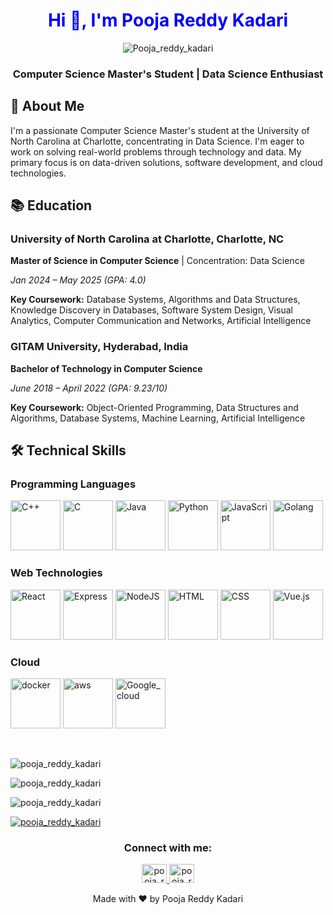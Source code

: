 <h1 align="center" style="color:blue">Hi 👋, I'm Pooja Reddy Kadari</h1>

<p align="center"> 
  <img src="https://komarev.com/ghpvc/?username=pooja0207k&label=Profile%20views&color=0e75b6&style=flat" alt="Pooja_reddy_kadari" /> 
</p>

<h3 align="center">Computer Science Master's Student | Data Science Enthusiast</h3>

## 🚀 About Me
<p>
  I'm a passionate Computer Science Master's student at the University of North Carolina at Charlotte, concentrating in Data Science. I'm eager to work on solving real-world problems through technology and data. My primary focus is on data-driven solutions, software development, and cloud technologies.
</p>

## 📚 Education
### University of North Carolina at Charlotte, Charlotte, NC
<p><strong>Master of Science in Computer Science</strong> | Concentration: Data Science</p>
<p><em>Jan 2024 – May 2025 (GPA: 4.0)</em></p>
<p><strong>Key Coursework:</strong> Database Systems, Algorithms and Data Structures, Knowledge Discovery in Databases, Software System Design, Visual Analytics, Computer Communication and Networks, Artificial Intelligence</p>

### GITAM University, Hyderabad, India
<p><strong>Bachelor of Technology in Computer Science</strong></p>
<p><em>June 2018 – April 2022 (GPA: 9.23/10)</em></p>
<p><strong>Key Coursework:</strong> Object-Oriented Programming, Data Structures and Algorithms, Database Systems, Machine Learning, Artificial Intelligence</p>

## 🛠️ Technical Skills

### Programming Languages
<p>
  <img src="https://upload.wikimedia.org/wikipedia/commons/1/18/C_Programming_Language.svg" alt="C++" width="80" height="80">
  <img src="https://upload.wikimedia.org/wikipedia/commons/1/18/ISO_C%2B%2B_Logo.svg" alt="C" width="80" height="80">
  <img src="https://th.bing.com/th/id/OIP.KNUWp-5eUtk92ziIj9mJSwAAAA?rs=1&pid=ImgDetMain" alt="Java" width="80" height="80">
  <img src="https://upload.wikimedia.org/wikipedia/commons/c/c3/Python-logo-notext.svg" alt="Python" width="80" height="80">
  <img src="https://logos-world.net/wp-content/uploads/2023/02/JavaScript-Emblem.png" alt="JavaScript" width="80" height="80">
  <img src="https://upload.wikimedia.org/wikipedia/commons/thumb/0/05/Go_Logo_Blue.svg/1200px-Go_Logo_Blue.svg.png" alt="Golang" width="80" height="80">
</p>

### Web Technologies
<p>
  <img src="https://th.bing.com/th/id/OIP.9c0Aadk9V1TemVqw7fByyQHaEK?rs=1&pid=ImgDetMain" alt="React" width="80" height="80">
  <img src="https://itguru.vn/blog/wp-content/uploads/2020/06/Express-JS-logo.jpg" alt="Express" width="80" height="80">
  <img src="https://download.logo.wine/logo/Node.js/Node.js-Logo.wine.png" alt="NodeJS" width="80" height="80">
  <img src="https://clipartcraft.com/images/html5-logo-png-transparent-5.png" alt="HTML" width="80" height="80">
  <img src="https://upload.wikimedia.org/wikipedia/commons/6/62/CSS3_logo.svg" alt="CSS" width="80" height="80">
  <img src="https://upload.wikimedia.org/wikipedia/commons/thumb/9/95/Vue.js_Logo_2.svg/1200px-Vue.js_Logo_2.svg.png" alt="Vue.js" width="80" height="80">
</p>


### Cloud
<p>
  <img src="https://th.bing.com/th/id/OIP.kY-iKNMB6IHDzoeQlMW3fAHaEK?rs=1&pid=ImgDetMain" alt="docker" width="80" height="80">
  <img src="https://th.bing.com/th/id/OIP.XQ-zI0Ib-6hWNj_b0Rre5AHaHa?rs=1&pid=ImgDetMain" alt="aws" width="80" height="80">
  <img src="https://logos-world.net/wp-content/uploads/2021/02/Google-Cloud-Emblem.png" alt="Google_cloud" width="80" height="80">
</p>

<br>

<p>
  <img src="https://github-readme-stats.vercel.app/api/top-langs?username=pooja0207k&show_icons=true&locale=en&layout=compact" alt="pooja_reddy_kadari" />
</p>

<p>
  <img src="https://github-readme-stats.vercel.app/api?username=pooja0207k&show_icons=true&locale=en" alt="pooja_reddy_kadari" />
</p>

<p>
  <img src="https://github-readme-streak-stats.herokuapp.com/?user=pooja0207k&" alt="pooja_reddy_kadari" />
</p>

<div>
  <p>
    <a href="https://github.com/ryo-ma/github-profile-trophy">
      <img src="https://github-profile-trophy.vercel.app/?username=pooja0207k" alt="pooja_reddy_kadari" />
    </a>
  </p>
</div>

<h3 align="center">Connect with me:</h3>
<p align="center">
  <a href="https://www.linkedin.com/in/poojareddykadari" target="blank">
    <img src="https://raw.githubusercontent.com/rahuldkjain/github-profile-readme-generator/master/src/images/icons/Social/linked-in-alt.svg" alt="pooja_reddy_kadari" height="30" width="40" />
  </a>
  <a href="https://www.instagram.com/poojareddykadari_?igsh=M2xwMnhkZ2tla3ly" target="blank">
    <img src="https://raw.githubusercontent.com/rahuldkjain/github-profile-readme-generator/master/src/images/icons/Social/instagram.svg" alt="pooja_reddy_kadari" height="30" width="40" />
  </a>
</p>

<p align="center">Made with ❤️ by Pooja Reddy Kadari</p>
